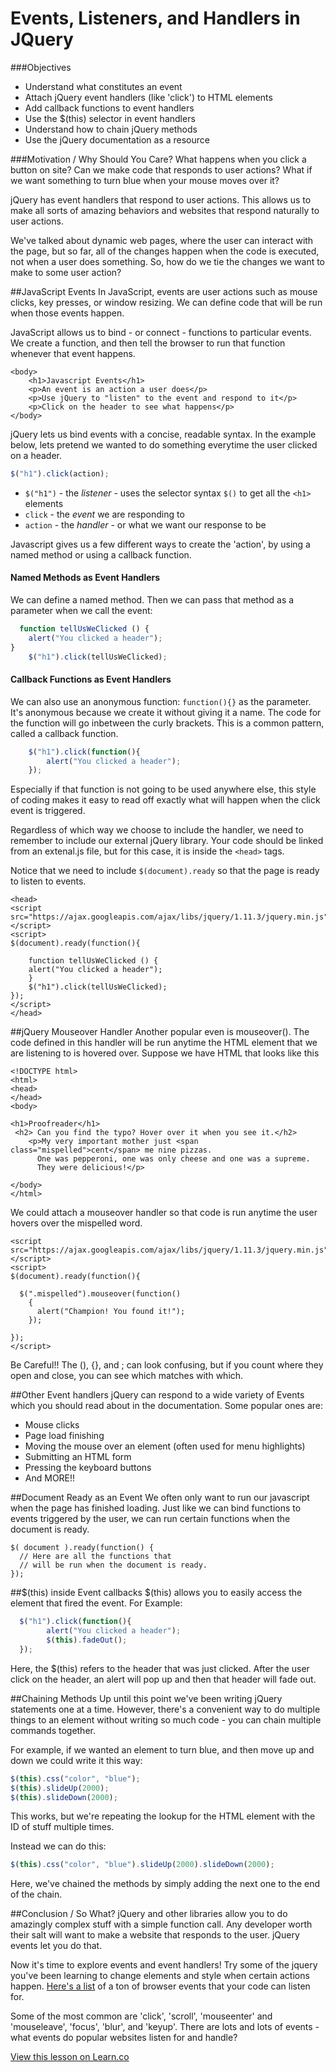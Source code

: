 
# Events, Listeners, and Handlers in JQuery
###Objectives
+ Understand what constitutes an event
+ Attach jQuery event handlers (like 'click') to HTML elements
+ Add callback functions to event handlers
+ Use the $(this) selector in event handlers
+ Understand how to chain jQuery methods
+ Use the jQuery documentation as a resource

###Motivation / Why Should You Care?
What happens when you click a button on site? Can we make code that responds to user actions? What if we want something to turn blue when your mouse moves over it?

jQuery has event handlers that respond to user actions. This allows us to make all sorts of amazing behaviors and websites that respond naturally to user actions.

We've talked about dynamic web pages, where the user can interact with the page, but so far, all of the changes happen when the code is executed, not when a user does something. So, how do we tie the changes we want to make to some user action?

##JavaScript Events
In JavaScript, events are user actions such as mouse clicks, key presses, or window resizing. We can define code that will be run when those events happen.

JavaScript allows us to bind - or connect - functions to particular events. We create a function, and then tell the browser to run that function whenever that event happens. 

```
<body>
	<h1>Javascript Events</h1>
	<p>An event is an action a user does</p>
	<p>Use jQuery to "listen" to the event and respond to it</p>
	<p>Click on the header to see what happens</p>
</body>
```

jQuery lets us bind events with a concise, readable syntax. In the example below, lets pretend we wanted to do something everytime the user clicked on a header.

```js
$("h1").click(action);
```

* `$("h1")` - the *listener* - uses the selector syntax `$()` to get all the `<h1>` elements
* `click` - the *event* we are responding to
* `action` - the *handler* - or what we want our response to be

Javascript gives us a few different ways to create the 'action', by using a named method or using a callback function.

#### Named Methods as Event Handlers

We can define a named method. Then we can pass that method as a parameter when we call the event:

```js
  function tellUsWeClicked () {
	alert("You clicked a header");
}
    $("h1").click(tellUsWeClicked);
```    


#### Callback Functions as Event Handlers

We can also use an anonymous function: `function(){}` as the parameter. It's anonymous because we create it without giving it a name. The code for the function will go inbetween the curly brackets. This is a common pattern, called a callback function.

```js
    $("h1").click(function(){
        alert("You clicked a header");
    });
```
Especially if that function is not going to be used anywhere else, this style of coding makes it easy to read off exactly what will happen when the click event is triggered.

Regardless of which way we choose to include the handler, we need to remember to include our external jQuery library. Your code should be linked from an extenal.js file, but for this case, it is inside the `<head>` tags.

Notice that we need to include `$(document).ready` so that the page is ready to listen to events.
```
<head>
<script src="https://ajax.googleapis.com/ajax/libs/jquery/1.11.3/jquery.min.js"></script>
<script>
$(document).ready(function(){

    function tellUsWeClicked () {
	alert("You clicked a header");
	}
    $("h1").click(tellUsWeClicked);
});
</script>
</head>
```


##jQuery Mouseover Handler
Another popular even is mouseover(). The code defined in this handler will be run anytime the HTML element that we are listening to is hovered over.
Suppose we have HTML that looks like this
```
<!DOCTYPE html>
<html>
<head>
</head>
<body>

<h1>Proofreader</h1>
 <h2> Can you find the typo? Hover over it when you see it.</h2>
    <p>My very important mother just <span class="mispelled">cent</span> me nine pizzas.
      One was pepperoni, one was only cheese and one was a supreme.
      They were delicious!</p>

</body>
</html>
```
We could attach a mouseover handler so that code is run anytime the user hovers over the mispelled word.
```
<script src="https://ajax.googleapis.com/ajax/libs/jquery/1.11.3/jquery.min.js"></script>
<script>
$(document).ready(function(){

  $(".mispelled").mouseover(function()
    {
      alert("Champion! You found it!");
    });

});
</script>
```


Be Careful!! The (), {}, and ; can look confusing, but if you count where they open and close, you can see which matches with which.


##Other Event handlers
jQuery can respond to a wide variety of Events which you should read about in the documentation. Some popular ones are:
+ Mouse clicks
+ Page load finishing
+ Moving the mouse over an element (often used for menu highlights)
+ Submitting an HTML form
+ Pressing the keyboard buttons
+ And MORE!!

##Document Ready as an Event
We often only want to run our javascript when the page has finished loading. Just like we can bind functions to events triggered by the user, we can run certain functions when the document is ready.
```
$( document ).ready(function() {
  // Here are all the functions that
  // will be run when the document is ready.
});
```
##$(this) inside Event callbacks
 $(this) allows you to easily access the element that fired the event.
For Example:

```js
  $("h1").click(function(){
        alert("You clicked a header");
        $(this).fadeOut();
  });
```

Here, the $(this) refers to the header that was just clicked.  After the user click on the header, an alert will pop up and then that header will fade out.

##Chaining Methods
Up until this point we've been writing jQuery statements one at a time. However, there's a convenient way to do multiple things to an element without writing so much code - you can chain multiple commands together.

For example, if we wanted an element to turn blue, and then move up and down we could write it this way:

```js
$(this).css("color", "blue");
$(this).slideUp(2000);
$(this).slideDown(2000);
```

This works, but we're repeating the lookup for the HTML element with the ID of stuff multiple times. 

Instead we can do this:

```js
$(this).css("color", "blue").slideUp(2000).slideDown(2000);
```

Here, we've chained the methods by simply adding the next one to the end of the chain.

##Conclusion / So What?
jQuery and other libraries allow you to do amazingly complex stuff with a simple function call. Any developer worth their salt will want to make a website that responds to the user. jQuery events let you do that.

Now it's time to explore events and event handlers! Try some of the jquery you've been learning to change elements and style when certain actions happen. [Here's a list](http://help.dottoro.com/larrqqck.php) of a ton of browser events that your code can listen for.

Some of the most common are 'click', 'scroll', 'mouseenter' and 'mouseleave', 'focus', 'blur',  and 'keyup'. There are lots and lots of events - what events do popular websites listen for and handle?

<a href='https://learn.co/lessons/cssi-3-jquery-events-walkthrough' data-visibility='hidden'>View this lesson on Learn.co</a>

